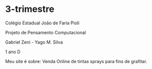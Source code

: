 # 3-trimestre

Colégio Estadual João de Faria Pioli

Projeto de Pensamento Computacional

Gabriel Zeni - Yago M. Silva

1 ano D

Meu site é sobre: Venda Online de tintas sprays para fins de grafitar.
